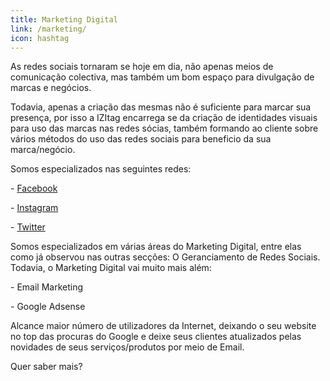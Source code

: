 ```yaml
---
title: Marketing Digital
link: /marketing/
icon: hashtag
---
```


As redes sociais tornaram se hoje em dia, não apenas meios de comunicação colectiva, mas também um bom espaço para divulgação de marcas e negócios.

Todavia, apenas a criação das mesmas não é suficiente para marcar sua presença, por isso a IZItag encarrega se da criação de identidades visuais para uso das marcas nas redes sócias, também formando ao cliente sobre vários métodos do uso das redes sociais para beneficio da sua marca/negócio.

Somos especializados nas seguintes redes:

\- [Facebook](https://facebook.com)

\- [Instagram](https://instagram.com)

\- [Twitter](https://twitter.com)

Somos especializados em várias áreas do Marketing Digital, entre elas como já observou nas outras secções: O Geranciamento de Redes Sociais. Todavia, o Marketing Digital vai muito mais além:

\- Email Marketing

\- Google Adsense

Alcance maior número de utilizadores da Internet, deixando o seu website no top das procuras do Google e deixe seus clientes atualizados pelas novidades de seus serviços/produtos por meio de Email.

Quer saber mais?
